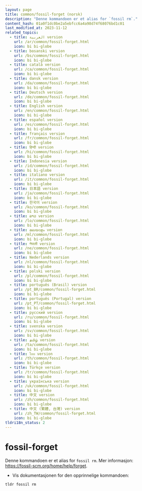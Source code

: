```yaml
---
layout: page
title: common/fossil-forget (norsk)
description: "Denne kommandoen er et alias for `fossil rm`."
content_hash: 01a0f1dc0be2a5ebfcc6a4a98d74f68076bd1c01
last_modified_at: 2023-11-12
related_topics:
  - title: العربية version
    url: /ar/common/fossil-forget.html
    icon: bi bi-globe
  - title: bosanski version
    url: /bs/common/fossil-forget.html
    icon: bi bi-globe
  - title: català version
    url: /ca/common/fossil-forget.html
    icon: bi bi-globe
  - title: dansk version
    url: /da/common/fossil-forget.html
    icon: bi bi-globe
  - title: Deutsch version
    url: /de/common/fossil-forget.html
    icon: bi bi-globe
  - title: English version
    url: /en/common/fossil-forget.html
    icon: bi bi-globe
  - title: español version
    url: /es/common/fossil-forget.html
    icon: bi bi-globe
  - title: français version
    url: /fr/common/fossil-forget.html
    icon: bi bi-globe
  - title: हिन्दी version
    url: /hi/common/fossil-forget.html
    icon: bi bi-globe
  - title: Indonesia version
    url: /id/common/fossil-forget.html
    icon: bi bi-globe
  - title: italiano version
    url: /it/common/fossil-forget.html
    icon: bi bi-globe
  - title: 日本語 version
    url: /ja/common/fossil-forget.html
    icon: bi bi-globe
  - title: 한국어 version
    url: /ko/common/fossil-forget.html
    icon: bi bi-globe
  - title: ລາວ version
    url: /lo/common/fossil-forget.html
    icon: bi bi-globe
  - title: മലയാളം version
    url: /ml/common/fossil-forget.html
    icon: bi bi-globe
  - title: नेपाली version
    url: /ne/common/fossil-forget.html
    icon: bi bi-globe
  - title: Nederlands version
    url: /nl/common/fossil-forget.html
    icon: bi bi-globe
  - title: polski version
    url: /pl/common/fossil-forget.html
    icon: bi bi-globe
  - title: português (Brasil) version
    url: /pt_BR/common/fossil-forget.html
    icon: bi bi-globe
  - title: português (Portugal) version
    url: /pt_PT/common/fossil-forget.html
    icon: bi bi-globe
  - title: русский version
    url: /ru/common/fossil-forget.html
    icon: bi bi-globe
  - title: svenska version
    url: /sv/common/fossil-forget.html
    icon: bi bi-globe
  - title: தமிழ் version
    url: /ta/common/fossil-forget.html
    icon: bi bi-globe
  - title: ไทย version
    url: /th/common/fossil-forget.html
    icon: bi bi-globe
  - title: Türkçe version
    url: /tr/common/fossil-forget.html
    icon: bi bi-globe
  - title: українська version
    url: /uk/common/fossil-forget.html
    icon: bi bi-globe
  - title: 中文 version
    url: /zh/common/fossil-forget.html
    icon: bi bi-globe
  - title: 中文 (繁體, 台灣) version
    url: /zh_TW/common/fossil-forget.html
    icon: bi bi-globe
tldri18n_status: 2
---
```

# fossil-forget

Denne kommandoen er et alias for `fossil rm`.
Mer informasjon: <https://fossil-scm.org/home/help/forget>.

- Vis dokumentasjonen for den opprinnelige kommandoen:

`tldr fossil rm`
